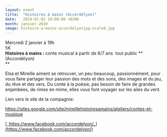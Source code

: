 ```yaml
---
layout: event
title:  "Histoires à mains (Accordélyon)"
date:   2019-01-02 19:00:00 +0200
month: janvier-2019
image: histoire-a-mains-accordelyonjpg-scaled.jpg
---
```




Mercredi 2 janvier à 19h  
5€  
**Histoires à mains :** conte musical à partir de 6/7 ans  tout public **(Accordélyon)  
** 

Elsa et Mireille aiment se retrouver, un peu beaucoup, passionnément, pour vous faire partager leur passion des mots et des sons, des images et du jeu, du rêve et des vers. Du conte à la poésie, pas besoin de faire de grandes enjambées, de rimes en mime, elles vous font voyager sur les ailes du vent.





Lien vers le site de la compagnie:

<https://sites.google.com/site/mireillehistoiresamains/ateliers/contes-et-musique>

[_https://www.facebook.com/accordelyon/_](https://www.facebook.com/accordelyon/)